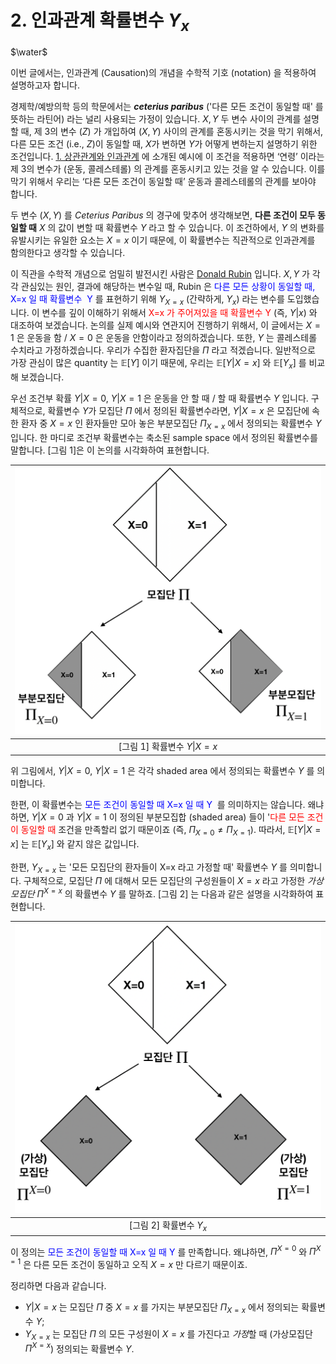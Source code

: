 # 2. 인과관계 확률변수 $Y_x$ 

$\water$

이번 글에서는, 인과관계 (Causation)의 개념을 수학적 기호 (notation) 을 적용하여 설명하고자 합니다. 

경제학/예방의학 등의 학문에서는 ***ceterius paribus*** ('다른 모든 조건이 동일할 때' 를 뜻하는 라틴어) 라는 널리 사용되는 가정이 있습니다. $X,Y$ 두 변수 사이의 관계를 설명할 때, 제 3의 변수 ($Z$) 가 개입하여 $(X,Y)$ 사이의 관계를 혼동시키는 것을 막기 위해서, 다른 모든 조건 (i.e., $Z$)이 동일할 때, $X$가 변하면 $Y$가 어떻게 변하는지 설명하기 위한 조건입니다.  [1. 상관관계와 인과관계](https://github.com/yonghanjung/causalblog-Kor/blob/master/Journey%20to%20SCM/1.%20%EC%83%81%EA%B4%80%EA%B4%80%EA%B3%84%EC%99%80%20%EC%9D%B8%EA%B3%BC%EA%B4%80%EA%B3%84.md) 에 소개된 예시에 이 조건을 적용하면 ‘연령’ 이라는 제 3의 변수가 (운동, 콜레스테롤) 의 관계를 혼동시키고 있는 것을 알 수 있습니다. 이를 막기 위해서 우리는 ‘다른 모든 조건이 동일할 때’ 운동과 콜레스테롤의 관계를 보아야 합니다. 

두 변수 ($X,Y$) 를  *Ceterius Paribus* 의 경구에 맞추어 생각해보면,  **다른 조건이 모두 동일할 때** $X$ 의 값이 변할 때 확률변수 $Y$ 라고 할 수 있습니다. 이 조건하에서, $Y$ 의 변화를 유발시키는 유일한 요소는 $X=x$ 이기 때문에, 이 확률변수는 직관적으로 인과관계를 함의한다고 생각할 수 있습니다.

이 직관을 수학적 개념으로 엄밀히 발전시킨 사람은 [Donald Rubin](https://en.wikipedia.org/wiki/Donald_Rubin) 입니다. $X,Y$ 가 각각 관심있는 원인, 결과에 해당하는 변수일 때, Rubin 은 <span style="color:blue">다른 모든 상황이 동일할 때, X=x 일 때 확률변수  Y </span>를 표현하기 위해 $Y_{X=x}$ (간략하게, $Y_x$) 라는 변수를 도입했습니다. 이 변수를 깊이 이해하기 위해서 <span style="color:red"> X=x 가 주어져있을 때 확률변수 Y </span> (즉, $Y\vert x$) 와 대조하여 보겠습니다. 논의를 실제 예시와 연관지어 진행하기 위해서, 이 글에서는  $X=1$ 은 운동을 함 / $X=0$ 은 운동을 안함이라고 정의하겠습니다. 또한, $Y$ 는 콜레스테롤 수치라고 가정하겠습니다. 우리가 수집한 환자집단을 $\Pi$ 라고 적겠습니다. 일반적으로 가장 관심이 많은 quantity 는 $\mathbb{E}\left[Y\right]$ 이기 때문에, 우리는 $\mathbb{E}\left[Y \vert X=x\right]$ 와 $\mathbb{E}\left[Y_x\right]$ 를 비교해 보겠습니다. 

우선 조건부 확률 $Y\vert X=0$, $Y \vert X=1$ 은 운동을 안 할 때 / 할 때 확률변수 $Y$ 입니다. 구체적으로, 확률변수 $Y$가 모집단 $\Pi$ 에서 정의된 확률변수라면, $Y \vert X=x$ 은 모집단에 속한 환자 중 $X=x$ 인 환자들만 모아 놓은 부분모집단 $\Pi_{X=x}$  에서 정의되는 확률변수 $Y$ 입니다. 한 마디로 조건부 확률변수는 축소된 sample space 에서 정의된 확률변수를 말합니다. [그림 1]은 이 논의를 시각화하여 표현합니다. 

| <img src="Figure/conditional.png" width="500px"> |
| :----------------------------------------------: |
|       [그림 1] 확률변수 $Y\vert X=x$         |

위 그림에서, $Y\vert X=0$, $Y \vert X=1$ 은 각각 shaded area 에서 정의되는 확률변수 $Y$ 를 의미합니다. 

한편, 이 확률변수는 <span style="color:blue">모든 조건이 동일할 때 X=x 일 때 Y </span> 를 의미하지는 않습니다. 왜냐하면, $Y \vert X=0$ 과 $Y \vert X=1$ 이 정의된 부분모집합 (shaded area) 들이 '<span style="color:red">다른 모든 조건이 동일할 때 </span> 조건을 만족할리 없기 때문이죠 (즉, $\Pi_{X=0} \neq \Pi_{X=1}$). 따라서, $\mathbb{E}[Y \vert X=x]$ 는 $\mathbb{E}[Y_x]$ 와 같지 않은 값입니다. 

한편, $Y_{X=x}$ 는 '모든 모집단의 환자들이 X=x 라고 가정할 때'  확률변수 $Y$ 를 의미합니다. 구체적으로, 모집단 $\Pi$ 에 대해서 모든 모집단의 구성원들이 $X=x$ 라고 가정한 *가상모집단* $\Pi^{X=x}$ 의 확률변수 $Y$ 를 말하죠. [그림 2] 는 다음과 같은 설명을 시각화하여 표현합니다. 

| <img src="Figure/hypothetical.png" width="500px"> |
| :----------------------------------------------: |
|       [그림 2] 확률변수 $Y_{x}$         |

이 정의는 <span style="color:blue">모든 조건이 동일할 때 X=x 일 때 Y </span> 를 만족합니다. 왜냐하면, $\Pi^{X=0}$ 와 $\Pi^{X=1}$ 은 다른 모든 조건이 동일하고 오직 $X=x$ 만 다르기 때문이죠. 

정리하면 다음과 같습니다. 

* $Y \vert X=x$ 는 모집단 $\Pi$ 중 $X=x$ 를 가지는 부분모집단 $\Pi_{X=x}$ 에서 정의되는 확률변수 $Y$; 
* $Y_{X=x}$ 는 모집단 $\Pi$ 의 모든 구성원이 $X=x$ 를 가진다고 *가정*할 때 (가상모집단 $\Pi^{X=x}$) 정의되는 확률변수 $Y$. 


$$\newcommand{\water}{H_{2}O}$$





